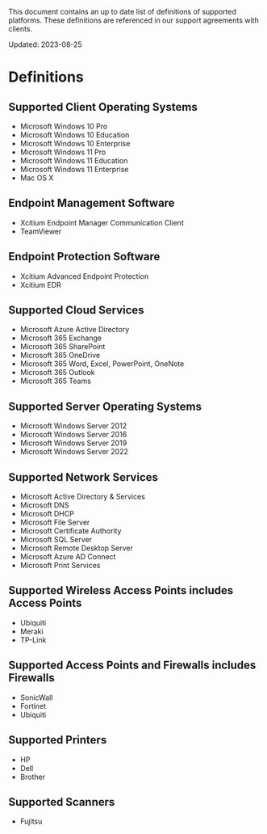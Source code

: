 This document contains an up to date list of definitions of supported platforms. These definitions are referenced in our support agreements with clients.

Updated: 2023-08-25

# Definitions

## Supported Client Operating Systems
- Microsoft Windows 10 Pro
- Microsoft Windows 10 Education
- Microsoft Windows 10 Enterprise
- Microsoft Windows 11 Pro
- Microsoft Windows 11 Education
- Microsoft Windows 11 Enterprise
- Mac OS X 

## Endpoint Management Software
- Xcitium Endpoint Manager Communication Client
- TeamViewer

## Endpoint Protection Software
- Xcitium Advanced Endpoint Protection
- Xcitium EDR

## Supported Cloud Services
- Microsoft Azure Active Directory
- Microsoft 365 Exchange
- Microsoft 365 SharePoint
- Microsoft 365 OneDrive
- Microsoft 365 Word, Excel, PowerPoint, OneNote
- Microsoft 365 Outlook
- Microsoft 365 Teams

## Supported Server Operating Systems
- Microsoft Windows Server 2012
- Microsoft Windows Server 2016
- Microsoft Windows Server 2019
- Microsoft Windows Server 2022

## Supported Network Services
- Microsoft Active Directory & Services
- Microsoft DNS
- Microsoft DHCP
- Microsoft File Server
- Microsoft Certificate Authority
- Microsoft SQL Server
- Microsoft Remote Desktop Server
- Microsoft Azure AD Connect
- Microsoft Print Services

## Supported Wireless Access Points includes Access Points
- Ubiquiti
- Meraki
- TP-Link

## Supported Access Points and Firewalls includes Firewalls
- SonicWall
- Fortinet
- Ubiquiti

## Supported Printers
- HP
- Dell
- Brother

## Supported Scanners
- Fujitsu
